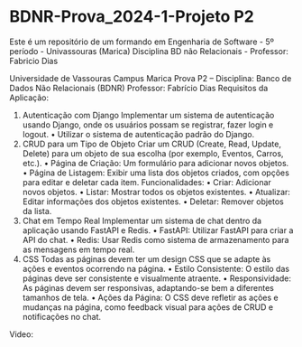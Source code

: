 # BDNR-Prova_2024-1-Projeto P2
Este é um repositório de um formando em Engenharia de Software - 5º período - Univassouras (Marica) Disciplina BD não Relacionais - Professor: Fabricio Dias

Universidade de Vassouras Campus Marica
Prova P2 – Disciplina: Banco de Dados Não Relacionais (BDNR)
Professor: Fabrício Dias 
Requisitos da Aplicação:
1. Autenticação com Django
Implementar um sistema de autenticação usando Django, onde os usuários possam se registrar, fazer login e logout.
•	Utilizar o sistema de autenticação padrão do Django.
2. CRUD para um Tipo de Objeto
Criar um CRUD (Create, Read, Update, Delete) para um objeto de sua escolha (por exemplo, Eventos, Carros, etc.).
•	Página de Criação: Um formulário para adicionar novos objetos.
•	Página de Listagem: Exibir uma lista dos objetos criados, com opções para editar e deletar cada item.
Funcionalidades:
•	Criar: Adicionar novos objetos.
•	Listar: Mostrar todos os objetos existentes.
•	Atualizar: Editar informações dos objetos existentes.
•	Deletar: Remover objetos da lista.
3. Chat em Tempo Real
Implementar um sistema de chat dentro da aplicação usando FastAPI e Redis.
•	FastAPI: Utilizar FastAPI para criar a API do chat.
•	Redis: Usar Redis como sistema de armazenamento para as mensagens em tempo real.
4. CSS
Todas as páginas devem ter um design CSS que se adapte às ações e eventos ocorrendo na página.
•	Estilo Consistente: O estilo das páginas deve ser consistente e visualmente atraente.
•	Responsividade: As páginas devem ser responsivas, adaptando-se bem a diferentes tamanhos de tela.
•	Ações da Página: O CSS deve refletir as ações e mudanças na página, como feedback visual para ações de CRUD e notificações no chat.



Video:








